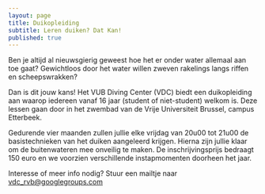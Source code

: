 ```yaml
---
layout: page
title: Duikopleiding
subtitle: Leren duiken? Dat Kan!
published: true
---
```


Ben je altijd al nieuwsgierig geweest hoe het er onder water allemaal aan toe gaat? Gewichtloos door het water willen zweven rakelings langs riffen en scheepswrakken?

Dan is dit jouw kans! Het VUB Diving Center (VDC) biedt een duikopleiding aan waarop iedereen vanaf 16 jaar (student of niet-student) welkom is. Deze lessen gaan door in het zwembad van de Vrije Universiteit Brussel, campus Etterbeek.

Gedurende vier maanden zullen jullie elke vrijdag van 20u00 tot 21u00 de basistechnieken van het duiken aangeleerd krijgen. Hierna zijn jullie klaar om de buitenwateren mee onveilig te maken. De inschrijvingsprijs bedraagt 150 euro en we voorzien verschillende instapmomenten doorheen het jaar.

Interesse of meer info nodig? Stuur een mailtje naar <vdc_rvb@googlegroups.com>

